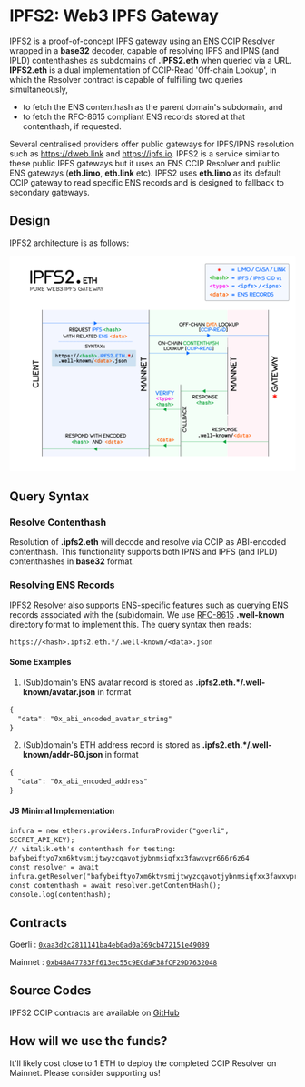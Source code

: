 # IPFS2: Web3 IPFS Gateway

IPFS2 is a proof-of-concept IPFS gateway using an ENS CCIP Resolver wrapped in a **base32** decoder, capable of resolving IPFS and IPNS (and IPLD) contenthashes as subdomains of **.IPFS2.eth** when queried via a URL. **IPFS2.eth** is a dual implementation of CCIP-Read 'Off-chain Lookup', in which the Resolver contract is capable of fulfilling two queries simultaneously,

- to fetch the ENS contenthash as the parent domain's subdomain, and
- to fetch the RFC-8615 compliant ENS records stored at that contenthash, if requested.

Several centralised providers offer public gateways for IPFS/IPNS resolution such as https://dweb.link and https://ipfs.io. IPFS2 is a service similar to these public IPFS gateways but it uses an ENS CCIP Resolver and public ENS gateways (**eth.limo**, **eth.link** etc). IPFS2 uses **eth.limo** as its default CCIP gateway to read specific ENS records and is designed to fallback to secondary gateways.

## Design

IPFS2 architecture is as follows:

![](https://raw.githubusercontent.com/namesys-eth/ipfs2-eth-resources/main/graphics/ipfs2.png)

## Query Syntax

### Resolve **Contenthash**

Resolution of **<CIDv1-base32>.ipfs2.eth** will decode and resolve **<CIDv1-base32>** via CCIP as ABI-encoded contenthash. This functionality supports both IPNS and IPFS (and IPLD) contenthashes in **base32** format.

### Resolving ENS Records

IPFS2 Resolver also supports ENS-specific features such as querying ENS records associated with the (sub)domain. We use [RFC-8615](https://www.rfc-editor.org/rfc/rfc8615) **.well-known** directory format to implement this. The query syntax then reads:

```
https://<hash>.ipfs2.eth.*/.well-known/<data>.json
```

#### Some Examples

1. (Sub)domain's ENS avatar record is stored as **<CIDv1-base32>.ipfs2.eth.*/.well-known/avatar.json** in format

```
{
  "data": "0x_abi_encoded_avatar_string"
}
```

2. (Sub)domain's ETH address record is stored as **<CIDv1-base32>.ipfs2.eth.*/.well-known/addr-60.json** in format

```
{
  "data": "0x_abi_encoded_address"
}
```

#### JS Minimal Implementation

```
infura = new ethers.providers.InfuraProvider("goerli", SECRET_API_KEY);
// vitalik.eth's contenthash for testing: bafybeiftyo7xm6ktvsmijtwyzcqavotjybnmsiqfxx3fawxvpr666r6z64
const resolver = await infura.getResolver("bafybeiftyo7xm6ktvsmijtwyzcqavotjybnmsiqfxx3fawxvpr666r6z64.ipfs2.eth");
const contenthash = await resolver.getContentHash();
console.log(contenthash);
```

## Contracts

Goerli  : [`0xaa3d2c2811141ba4eb0ad0a369cb472151e49089`](https://goerli.etherscan.io/address/0xaa3d2c2811141ba4eb0ad0a369cb472151e49089#code)

Mainnet : [`0xb4BA47783Ff613ec55c9ECdaF38fCF29D7632048`](https://etherscan.io/address/0xb4BA47783Ff613ec55c9ECdaF38fCF29D7632048#code)

## Source Codes

IPFS2 CCIP contracts are available on [GitHub](https://github.com/namesys-eth/ipfs2-eth-resolver)

## How will we use the funds?

It'll likely cost close to 1 ETH to deploy the completed CCIP Resolver on Mainnet. Please consider supporting us!
